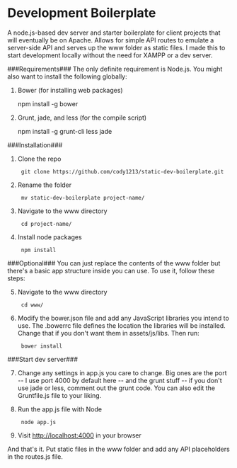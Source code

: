 Development Boilerplate
============
A node.js-based dev server and starter boilerplate for client projects that will eventually be on Apache. Allows for simple API routes to emulate a server-side API and serves up the www folder as static files. I made this to start development locally without the need for XAMPP or a dev server.

###Requirements###
The only definite requirement is Node.js.  You might also want to install the following globally:

1. Bower (for installing web packages)

    npm install -g bower
    
2. Grunt, jade, and less (for the compile script)

    npm install -g grunt-cli less jade
    

###Installation###

1. Clone the repo
	
		git clone https://github.com/cody1213/static-dev-boilerplate.git
		
2. Rename the folder
		
		mv static-dev-boilerplate project-name/

3. Navigate to the www directory
		
		cd project-name/

4. Install node packages

		npm install


###Optional###
You can just replace the contents of the www folder but there's a basic app structure inside you can use.  To use it, follow these steps: 

5. Navigate to the www directory
		
		cd www/

6. Modify the bower.json file and add any JavaScript libraries you intend to use.  The .bowerrc file defines the location the libraries will be installed. Change that if you don't want them in assets/js/libs.  Then run:

		bower install	

###Start dev server###

7. Change any settings in app.js you care to change.  Big ones are the port -- I use port 4000 by default here -- and the grunt stuff -- if you don't use jade or less, comment out the grunt code.  You can also edit the Gruntfile.js file to your liking.


8. Run the app.js file with Node

		node app.js


9. Visit [http://localhost:4000](http://localhost:4000) in your browser

And that's it.  Put static files in the www folder and add any API placeholders in the routes.js file.